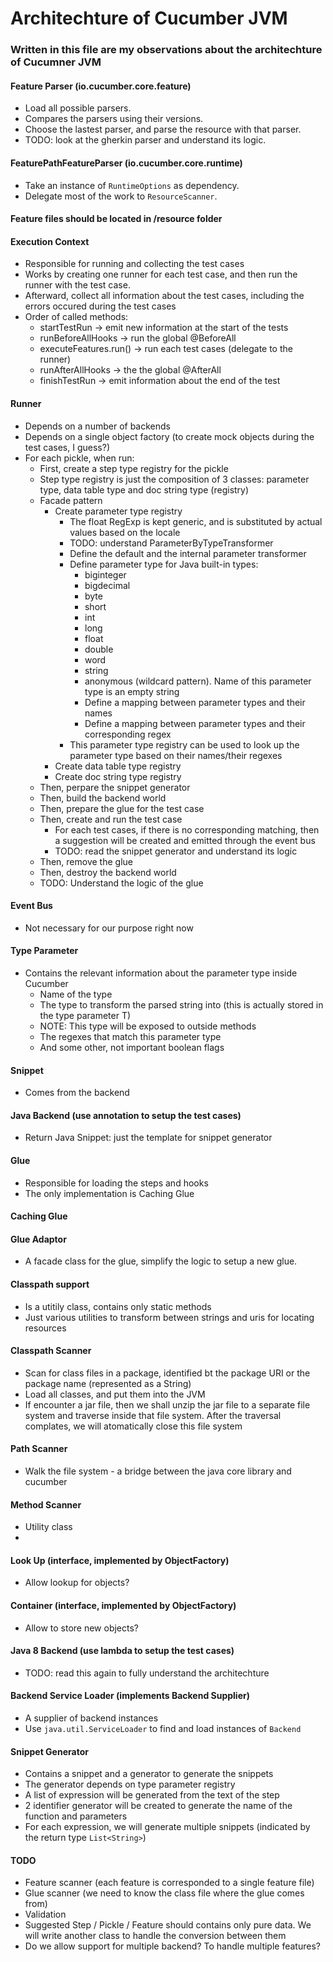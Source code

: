 # Architechture of Cucumber JVM

### Written in this file are my observations about the architechture of Cucumner JVM

#### Feature Parser (io.cucumber.core.feature)

- Load all possible parsers.
- Compares the parsers using their versions.
- Choose the lastest parser, and parse the resource with that parser.
- TODO: look at the gherkin parser and understand its logic.

#### FeaturePathFeatureParser (io.cucumber.core.runtime)

- Take an instance of `RuntimeOptions` as dependency.
- Delegate most of the work to `ResourceScanner`.

#### Feature files should be located in /resource folder

#### Execution Context

- Responsible for running and collecting the test cases
- Works by creating one runner for each test case, and then run the runner with the test case.
- Afterward, collect all information about the test cases, including the errors occured during the test cases
- Order of called methods:
    - startTestRun          -> emit new information at the start of the tests
    - runBeforeAllHooks     -> run the global @BeforeAll
    - executeFeatures.run() -> run each test cases (delegate to the runner)
    - runAfterAllHooks      -> the the global @AfterAll
    - finishTestRun         -> emit information about the end of the test

#### Runner 

- Depends on a number of backends
- Depends on a single object factory (to create mock objects during the test cases, I guess?)
- For each pickle, when run:
    - First, create a step type registry for the pickle
    - Step type registry is just the composition of 3 classes: parameter type, data table type and doc string type (registry)
    - Facade pattern
        - Create parameter type registry
            - The float RegExp is kept generic, and is substituted by actual values based on the locale
            - TODO: understand ParameterByTypeTransformer
            - Define the default and the internal parameter transformer
            - Define parameter type for Java built-in types:
                - biginteger
                - bigdecimal
                - byte
                - short
                - int
                - long
                - float
                - double
                - word
                - string
                - anonymous (wildcard pattern). Name of this parameter type is an empty string    
                - Define a mapping between parameter types and their names
                - Define a mapping between parameter types and their corresponding regex
            - This parameter type registry can be used to look up the parameter type based on their names/their regexes
        - Create data table type registry
        - Create doc string type registry
    - Then, perpare the snippet generator
    - Then, build the backend world
    - Then, prepare the glue for the test case
    - Then, create and run the test case
        - For each test cases, if there is no corresponding matching, then a suggestion will be created and emitted through the event bus
        - TODO: read the snippet generator and understand its logic
    - Then, remove the glue
    - Then, destroy the backend world
    - TODO: Understand the logic of the glue

#### Event Bus
- Not necessary for our purpose right now

#### Type Parameter
- Contains the relevant information about the parameter type inside Cucumber
    - Name of the type
    - The type to transform the parsed string into (this is actually stored in the type parameter T)
    - NOTE: This type will be exposed to outside methods
    - The regexes that match this parameter type
    - And some other, not important boolean flags

#### Snippet
- Comes from the backend

#### Java Backend (use annotation to setup the test cases)
- Return Java Snippet: just the template for snippet generator

#### Glue
- Responsible for loading the steps and hooks
- The only implementation is Caching Glue

#### Caching Glue

#### Glue Adaptor
- A facade class for the glue, simplify the logic to setup a new glue.

#### Classpath support
- Is a utitily class, contains only static methods
- Just various utilities to transform between strings and uris for locating resources

#### Classpath Scanner
- Scan for class files in a package, identified bt the package URI or the package name (represented as a String)
- Load all classes, and put them into the JVM
- If encounter a jar file, then we shall unzip the jar file to a separate file system and traverse inside that file system. After the traversal complates, we will atomatically close this file system

#### Path Scanner
- Walk the file system - a bridge between the java core library and cucumber

#### Method Scanner
- Utility class
- 

#### Look Up (interface, implemented by ObjectFactory)
- Allow lookup for objects?

#### Container (interface, implemented by ObjectFactory)
- Allow to store new objects?

#### Java 8 Backend (use lambda to setup the test cases)
- TODO: read this again to fully understand the architechture

#### Backend Service Loader (implements Backend Supplier)
- A supplier of backend instances
- Use `java.util.ServiceLoader` to find and load instances of `Backend`

#### Snippet Generator
- Contains a snippet and a generator to generate the snippets
- The generator depends on type parameter registry
- A list of expression will be generated from the text of the step
- 2 identifier generator will be created to generate the name of the function and parameters
- For each expression, we will generate multiple snippets (indicated by the return type `List<String>`)

#### TODO
- Feature scanner (each feature is corresponded to a single feature file)
- Glue scanner (we need to know the class file where the glue comes from)
- Validation
- Suggested Step / Pickle / Feature should contains only pure data. We will write another class to handle the conversion between them
- Do we allow support for multiple backend? To handle multiple features?

